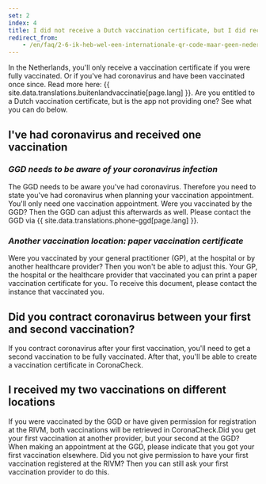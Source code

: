 ```yaml
---
set: 2
index: 4 
title: I did not receive a Dutch vaccination certificate, but I did receive an international vaccination certificate. What can I do?
redirect_from: 
    - /en/faq/2-6-ik-heb-wel-een-internationale-qr-code-maar-geen-nederlandse
---
```

In the Netherlands, you'll only receive a vaccination certificate if you were fully vaccinated. Or if you've had coronavirus and have been vaccinated once since. Read more here: {{ site.data.translations.buitenlandvaccinatie[page.lang] }}. Are you entitled to a Dutch vaccination certificate, but is the app not providing one? See what you can do below. 

## I've had coronavirus and received one vaccination 

### *GGD needs to be aware of your coronavirus infection*

The GGD needs to be aware you've had coronavirus. Therefore you need to state you've had coronavirus when planning your vaccination appointment. You'll only need one vaccination appointment.
Were you vaccinated by the GGD? Then the GGD can adjust this afterwards as well. Please contact the GGD via {{ site.data.translations.phone-ggd[page.lang] }}.

### *Another vaccination location: paper vaccination certificate*

Were you vaccinated by your general practitioner (GP), at the hospital or by another healthcare provider? Then you won't be able to adjust this. Your GP, the hospital or the healthcare provider that vaccinated you can print a paper vaccination certificate for you. To receive this document, please contact the instance that vaccinated you.

## Did you contract coronavirus between your first and second vaccination?

If you contract coronavirus after your first vaccination, you'll need to get a second vaccination to be fully vaccinated. After that, you'll be able to create a vaccination certificate in CoronaCheck.

## I received my two vaccinations on different locations

If you were vaccinated by the GGD or have given permission for registration at the RIVM, both vaccinations will be retrieved in CoronaCheck.Did you get your first vaccination at another provider, but your second at the GGD? When making an appointment at the GGD, please indicate that you got your first vaccination elsewhere. Did you not give permission to have your first vaccination registered at the RIVM? Then you can still ask your first vaccination provider to do this.
